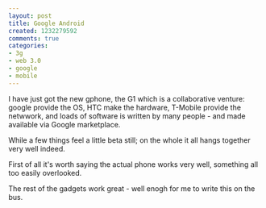 ```yaml
---
layout: post
title: Google Android
created: 1232279592
comments: true
categories:
- 3g
- web 3.0
- google
- mobile
---
```

I have just got the new gphone, the G1 which is a collaborative venture: google provide the OS, HTC make the hardware, T-Mobile provide the netwwork, and loads of software is written by many people - and made available via Google marketplace.

While a few things feel a little beta still; on the whole it all hangs together very well indeed.

First of all it's worth saying the actual phone works very well, something all too easily overlooked.

The rest of the gadgets work great - well enogh for me to write this on the bus.
